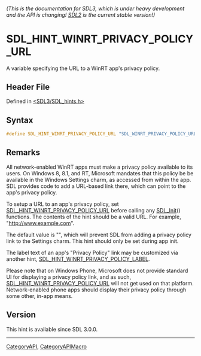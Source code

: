 ###### (This is the documentation for SDL3, which is under heavy development and the API is changing! [SDL2](https://wiki.libsdl.org/SDL2/) is the current stable version!)
# SDL_HINT_WINRT_PRIVACY_POLICY_URL

A variable specifying the URL to a WinRT app's privacy policy.

## Header File

Defined in [<SDL3/SDL_hints.h>](https://github.com/libsdl-org/SDL/blob/main/include/SDL3/SDL_hints.h)

## Syntax

```c
#define SDL_HINT_WINRT_PRIVACY_POLICY_URL "SDL_WINRT_PRIVACY_POLICY_URL"
```

## Remarks

All network-enabled WinRT apps must make a privacy policy available to its
users. On Windows 8, 8.1, and RT, Microsoft mandates that this policy be be
available in the Windows Settings charm, as accessed from within the app.
SDL provides code to add a URL-based link there, which can point to the
app's privacy policy.

To setup a URL to an app's privacy policy, set
[SDL_HINT_WINRT_PRIVACY_POLICY_URL](SDL_HINT_WINRT_PRIVACY_POLICY_URL)
before calling any [SDL_Init](SDL_Init)() functions. The contents of the
hint should be a valid URL. For example, "http://www.example.com".

The default value is "", which will prevent SDL from adding a privacy
policy link to the Settings charm. This hint should only be set during app
init.

The label text of an app's "Privacy Policy" link may be customized via
another hint,
[SDL_HINT_WINRT_PRIVACY_POLICY_LABEL](SDL_HINT_WINRT_PRIVACY_POLICY_LABEL).

Please note that on Windows Phone, Microsoft does not provide standard UI
for displaying a privacy policy link, and as such,
[SDL_HINT_WINRT_PRIVACY_POLICY_URL](SDL_HINT_WINRT_PRIVACY_POLICY_URL) will
not get used on that platform. Network-enabled phone apps should display
their privacy policy through some other, in-app means.

## Version

This hint is available since SDL 3.0.0.

----
[CategoryAPI](CategoryAPI), [CategoryAPIMacro](CategoryAPIMacro)

